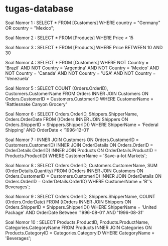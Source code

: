 # tugas-database
Soal Nomor 1 : SELECT * FROM [Customers] WHERE country = "Germany" OR country = "Mexico";

Soal Nomor 2 : SELECT * FROM [Products] WHERE Price < 15

Soal Nomor 3 : SELECT * FROM [Products] WHERE Price BETWEEN 10 AND 30

Soal Nomor 4 : SELECT * FROM [Customers] WHERE NOT Country = 'Brazil' AND NOT Country = 'Argentina' AND NOT Country = 'Mexico' AND NOT Country = 'Canada' AND NOT Country = 'USA' AND NOT Country = 'Venezuela'

Soal Nomor 5 : SELECT COUNT (Orders.OrderID), Customers.CustomerName
FROM Orders
INNER JOIN Customers ON Orders.CustomerID = Customers.CustomerID
WHERE CustomerName = 'Rattlesnake Canyon Grocery'

Soal Nomor 6 : SELECT Orders.OrderID, Shippers.ShipperName, Orders.OrderDate
FROM ((Orders
INNER JOIN Shippers ON Orders.ShipperID = Shippers.ShipperID))
WHERE ShipperName = 'Federal Shipping' AND OrderDate < '1996-12-01'

Soal Nomor 7 : INNER JOIN Customers ON Orders.CustomerID = Customers.CustomerID)
INNER JOIN OrderDetails ON Orders.OrderID = OrderDetails.OrderID)
INNER JOIN Products ON OrderDetails.ProductID = Products.ProductID)
WHERE CustomerName = 'Save-a-lot Markets';

Soal Nomor 8 : SELECT Orders.OrderID, Customers.CustomerName, SUM (OrderDetails.Quantity)
FROM ((Orders
INNER JOIN Customers ON Orders.CustomerID = Customers.CustomerID)
INNER JOIN OrderDetails ON Orders.OrderID = OrderDetails.OrderID)
WHERE CustomerName = 'B''s Beverages';

Soal Nomor 9 : SELECT Orders.OrderID, Shippers.ShipperName, COUNT (Orders.OrderDate) FROM ((Orders INNER JOIN Shippers ON Orders.ShipperID = Shippers.ShipperID)) WHERE ShipperName = 'United Package' AND OrderDate Between '1996-08-01' AND '1996-08-31'

Soal Nomor 10 : SELECT Products.ProductID, Products.ProductName, Categories.CategoryName
FROM Products
INNER JOIN Categories ON Products.CategoryID = Categories.CategoryID
WHERE CategoryName = 'Beverages';

